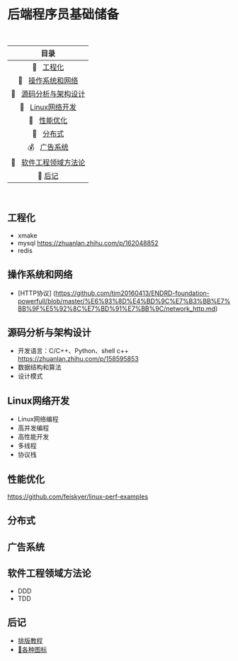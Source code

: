 # 后端程序员基础储备

<br>

| 目录 |
| :---: |
| :honeybee: &nbsp;                 [工程化](#工程化) |
| :ant: &nbsp;                    [操作系统和网络](#操作系统和网络) |
| :crocodile: &nbsp;              [源码分析与架构设计](#源码分析与架构设计) |
| :whale: &nbsp;                  [Linux网络开发](#Linux网络开发) |
| :turtle: &nbsp;                 [性能优化](#性能优化) |
| :elephant: &nbsp;               [分布式](#分布式) |
| :moneybag: &nbsp;               [广告系统](#广告系统) |
| :vertical_traffic_light: &nbsp; [软件工程领域方法论](#软件工程领域方法论) |
| :bug: [后记](#后记)|

<br>

## 工程化
* xmake
* mysql https://zhuanlan.zhihu.com/p/162048852
* redis

## 操作系统和网络
* [HTTP协议] (https://github.com/tim20160413/ENDRD-foundation-powerfull/blob/master/%E6%93%8D%E4%BD%9C%E7%B3%BB%E7%BB%9F%E5%92%8C%E7%BD%91%E7%BB%9C/network_http.md)

## 源码分析与架构设计
* 开发语言：C/C++、Python、shell
  c++ https://zhuanlan.zhihu.com/p/158595853
* 数据结构和算法
* 设计模式

## Linux网络开发
* Linux网络编程
* 高并发编程
* 高性能开发
* 多线程
* 协议栈

## 性能优化
https://github.com/feiskyer/linux-perf-examples

## 分布式

## 广告系统

## 软件工程领域方法论
* DDD
* TDD

## 后记
* [排版教程](https://docs.github.com/en/free-pro-team@latest/github/writing-on-github/basic-writing-and-formatting-syntax#styling-text)
* [:bug:各种图标](https://www.webfx.com/tools/emoji-cheat-sheet/)
